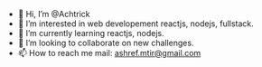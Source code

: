 - 👋 Hi, I’m @Achtrick
- 👀 I’m interested in web developement reactjs, nodejs, fullstack.
- 🌱 I’m currently learning reactjs, nodejs.
- 💞️ I’m looking to collaborate on new challenges.
- 📫 How to reach me mail: ashref.mtir@gmail.com

<!---
Achtrick/Achtrick is a ✨ special ✨ repository because its `README.md` (this file) appears on your GitHub profile.
You can click the Preview link to take a look at your changes.
--->
